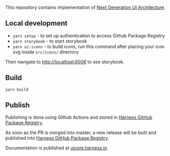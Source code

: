 This repository contains implementation of [Next Generation UI Architecture](https://docs.google.com/document/d/1oe_cHcDyYhwjJ6QZqyOIlpUWGgYyeCIBfUOdElg2rBg/edit#heading=h.41cp29fl3vvn).

## Local development

- `yarn setup` - to set up authentication to access Github Package Registry
- `yarn storybook` - to start storybook
- `yarn ui:icons` - to build icons, run this command after placing your icon svg inside `src/icons/` directory

Then navigate to [http://localhost:6006](http://localhost:6006) to see storybook.

## Build

`yarn build`

## Publish

Publishing is done using Github Actions and stored in [Harness GitHub Package Registry](https://github.com/orgs/wings-software/packages).

As soon as the PR is merged into master, a new release will be built and published into [Harness GitHub Package Registry](https://github.com/orgs/wings-software/packages).

Documentation is published at  [uicore.harness.io](http://uicore.harness.io/).
